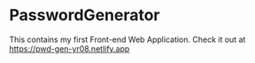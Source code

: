 # PasswordGenerator
This contains my first Front-end Web Application.
Check it out at https://pwd-gen-yr08.netlify.app
